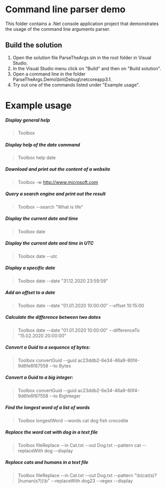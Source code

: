 ﻿# Command line parser demo

This folder contains a .Net console application project that demonstrates the usage of the command line arguments parser.

## Build the solution
1. Open the solution file ParseTheArgs.sln in the root folder in Visual Studio.
2. In the Visual Studio menu click on "Build" and then on "Build solution".
3. Open a command line in the folder ParseTheArgs.Demo\bin\Debug\netcoreapp3.1.
4. Try out one of the commands listed under "Example usage".

# Example usage
##### Display general help
> Toolbox

##### Display help of the date command
> Toolbox help date

##### Download and print out the content of a website
> Toolbox -w http://www.microsoft.com

##### Query a search engine and print out the result
> Toolbox --search "What is life"

##### Display the current date and time
> Toolbox date

##### Display the current date and time in UTC
> Toolbox date --utc

##### Display a specific date
> Toolbox date --date "31.12.2020 23:59:59"

##### Add an offset to a date
> Toolbox date --date "01.01.2020 10:00:00" --offset 10:15:00

##### Calculate the difference between two dates
> Toolbox date --date "01.01.2020 10:00:00" --differenceTo "15.02.2020 20:00:00"

##### Convert a Guid to a sequence of bytes:
> Toolbox convertGuid --guid ac23ddb2-6e34-46a9-80f4-9d6fe6f87558 --to Bytes

##### Convert a Guid to a big integer:
> Toolbox convertGuid --guid ac23ddb2-6e34-46a9-80f4-9d6fe6f87558 --to BigInteger

##### Find the longest word of a list of words
> Toolbox longestWord --words cat dog fish crocodile

##### Replace the word cat with dog in a text file
> Toolbox fileReplace --in Cat.txt --out Dog.txt --pattern cat --replaceWith dog --display

##### Replace cats and humans in a text file
> Toolbox fileReplace --in Cat.txt --out Dog.txt --pattern "\b(cat(s)?|human(s?))\b" --replaceWith dog$2$3 --regex --display
